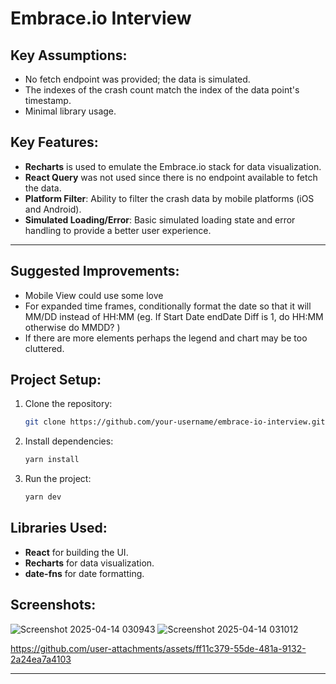 # Embrace.io Interview

## Key Assumptions:
- No fetch endpoint was provided; the data is simulated.
- The indexes of the crash count match the index of the data point's timestamp.
- Minimal library usage.

## Key Features:
- **Recharts** is used to emulate the Embrace.io stack for data visualization.
- **React Query** was not used since there is no endpoint available to fetch the data.
- **Platform Filter**: Ability to filter the crash data by mobile platforms (iOS and Android).
- **Simulated Loading/Error**: Basic simulated loading state and error handling to provide a better user experience.
  
---

## Suggested Improvements:
- Mobile View could use some love
- For expanded time frames, conditionally format the date so that it will MM/DD instead of HH:MM (eg. If Start Date endDate Diff is 1, do HH:MM otherwise do MMDD? )
- If there are more elements perhaps the legend and chart may be too cluttered.
  

## Project Setup:

1. Clone the repository:
    ```bash
    git clone https://github.com/your-username/embrace-io-interview.git
    ```

2. Install dependencies:
    ```bash
    yarn install
    ```

3. Run the project:
    ```bash
    yarn dev
    ```

## Libraries Used:
- **React** for building the UI.
- **Recharts** for data visualization.
- **date-fns** for date formatting.

## Screenshots:

![Screenshot 2025-04-14 030943](https://github.com/user-attachments/assets/f23e41c6-3bd9-4ec3-9414-fa1a144d955c)
![Screenshot 2025-04-14 031012](https://github.com/user-attachments/assets/b341634a-a713-496d-a778-9192b34a9ebf)


https://github.com/user-attachments/assets/ff11c379-55de-481a-9132-2a24ea7a4103


---





